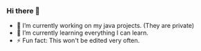 ### Hi there 👋
- 🔭 I’m currently working on my java projects. (They are private)
- 🌱 I’m currently learning everything I can learn.
- ⚡ Fun fact: This won't be edited very often.
